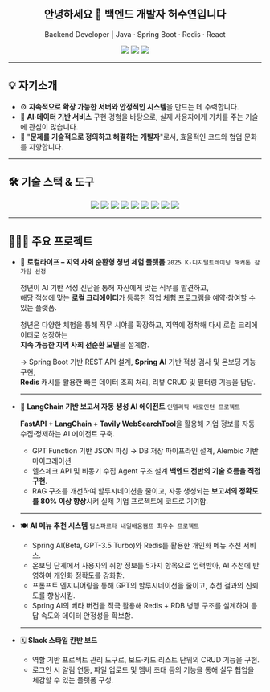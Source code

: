 <h2 align="center">안녕하세요 👋 백엔드 개발자 허수연입니다</h2>

<p align="center">
  Backend Developer | Java · Spring Boot · Redis · React  
</p>

<p align="center">
  <a href="https://upbeat-cartwheel-31b.notion.site/215c6e685f1080f7bff0ca1f2c5537f8"><img src="https://img.shields.io/badge/포트폴리오-000?style=flat-square&logo=notion&logoColor=white"/></a>
  <a href="mailto:suzi97@naver.com"><img src="https://img.shields.io/badge/이메일-EA4335?style=flat-square&logo=gmail&logoColor=white"/></a>
  <a href="https://www.linkedin.com/in/sooyeon-h797201/"><img src="https://img.shields.io/badge/LinkedIn-0A66C2?style=flat-square&logo=linkedin&logoColor=white"/></a>
</p>

---

## 💡 **자기소개**

- ⚙️ **지속적으로 확장 가능한 서버와 안정적인 시스템**을 만드는 데 주력합니다.  
- 👥 **AI·데이터 기반 서비스** 구현 경험을 바탕으로, 실제 사용자에게 가치를 주는 기술에 관심이 많습니다.
- 💬 "**문제를 기술적으로 정의하고 해결하는 개발자**"로서, 효율적인 코드와 협업 문화를 지향합니다.

---


## 🛠️ 기술 스택 & 도구

<p align="center">
  <img src="https://img.shields.io/badge/Java-007396?style=for-the-badge&logo=openjdk&logoColor=white"/>
  <img src="https://img.shields.io/badge/SpringBoot-6DB33F?style=for-the-badge&logo=springboot&logoColor=white"/>
  <img src="https://img.shields.io/badge/MySQL-4479A1?style=for-the-badge&logo=mysql&logoColor=white"/>
  <img src="https://img.shields.io/badge/Redis-DC382D?style=for-the-badge&logo=redis&logoColor=white"/>
  <img src="https://img.shields.io/badge/React-61DAFB?style=for-the-badge&logo=react&logoColor=black"/>
  <img src="https://img.shields.io/badge/JavaScript-F7DF1E?style=for-the-badge&logo=javascript&logoColor=black"/>
  <img src="https://img.shields.io/badge/Python-3776AB?style=for-the-badge&logo=python&logoColor=white"/>
  <img src="https://img.shields.io/badge/Docker-2496ED?style=for-the-badge&logo=docker&logoColor=white"/>
  <img src="https://img.shields.io/badge/Git-F05032?style=for-the-badge&logo=git&logoColor=white"/>
</p>

---

## 🧑🏻‍💻 주요 프로젝트

- 🧭 **로컬라이프 – 지역 사회 순환형 청년 체험 플랫폼** `2025 K-디지털트레이닝 해커톤 참가팀 선정` 

  청년이 AI 기반 적성 진단을 통해 자신에게 맞는 직무를 발견하고,  
  해당 적성에 맞는 **로컬 크리에이터**가 등록한 직업 체험 프로그램을 예약·참여할 수 있는 플랫폼.  

  청년은 다양한 체험을 통해 직무 시야를 확장하고, 지역에 정착해 다시 로컬 크리에이터로 성장하는  
  **지속 가능한 지역 사회 선순환 모델**을 설계함.  

  → Spring Boot 기반 REST API 설계, **Spring AI** 기반 적성 검사 및 온보딩 기능 구현,  
  **Redis** 캐시를 활용한 빠른 데이터 조회 처리, 리뷰 CRUD 및 필터링 기능을 담당.

  ---

- 🧠 **LangChain 기반 보고서 자동 생성 AI 에이전트** `인텔리픽 바로인턴 프로젝트`  

  **FastAPI + LangChain + Tavily WebSearchTool**을 활용해 기업 정보를 자동 수집·정제하는 AI 에이전트 구축.  

  - GPT Function 기반 JSON 파싱 → DB 저장 파이프라인 설계, Alembic 기반 마이그레이션  
  - 헬스체크 API 및 비동기 수집 Agent 구조 설계 **백엔드 전반의 기술 흐름을 직접 구현**.
  - RAG 구조를 개선하여 할루시네이션을 줄이고, 자동 생성되는 **보고서의 정확도를 80% 이상 향상**시켜 실제 기업 프로젝트에 코드로 기여함.

  ---

- 🍽️ **AI 메뉴 추천 시스템**  `팀스파르타 내일배움캠프 최우수 프로젝트`

  - Spring AI(Beta, GPT-3.5 Turbo)와 Redis를 활용한 개인화 메뉴 추천 서비스.  
  - 온보딩 단계에서 사용자의 취향 정보를 5가지 항목으로 입력받아, AI 추천에 반영하여 개인화 정확도를 강화함.  
  - 프롬프트 엔지니어링을 통해 GPT의 할루시네이션을 줄이고, 추천 결과의 신뢰도를 향상시킴.
  - Spring AI의 베타 버전을 적극 활용해 Redis + RDB 병행 구조를 설계하여 응답 속도와 데이터 안정성을 확보함.

  ---

- 🗓️ **Slack 스타일 칸반 보드**  

  - 역할 기반 프로젝트 관리 도구로, 보드·카드·리스트 단위의 CRUD 기능을 구현.  
  - 로그인 시 알림 연동, 파일 업로드 및 멤버 초대 등의 기능을 통해 실무 협업을 체감할 수 있는 플랫폼 구성.

